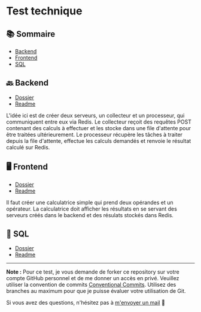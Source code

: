 # Test technique

## 📚 Sommaire
- [Backend](#backend)
- [Frontend](#frontend)
- [SQL](#sql)

## 🔙 Backend
-  [Dossier](backend)
-  [Readme](backend/README.md)

L'idée ici est de créer deux serveurs, un collecteur et un processeur, qui communiquent entre eux via Redis.
Le collecteur reçoit des requêtes POST contenant des calculs à effectuer et les stocke dans une file d'attente pour être traitées ultérieurement.
Le processeur récupère les tâches à traiter depuis la file d'attente, effectue les calculs demandés et renvoie le résultat calculé sur Redis.

## 🖥️ Frontend
-  [Dossier](front)
-  [Readme](front/README.md)

Il faut créer une calculatrice simple qui prend deux opérandes et un opérateur.
La calculatrice doit afficher les résultats en se servant des serveurs créés dans le backend et des résulats stockés dans Redis.

## 💾 SQL
-  [Dossier](sql)
-  [Readme](sql/README.md)

---
**Note :**
Pour ce test, je vous demande de forker ce repository sur votre compte GitHub personnel et de me donner un accès en privé. Veuillez utiliser la convention de commits [Conventional Commits](https://www.conventionalcommits.org/en/v1.0.0/). 
Utilisez des branches au maximum pour que je puisse évaluer votre utilisation de Git.


Si vous avez des questions, n'hésitez pas à [m'envoyer un mail](mailto:hbuval@adfinitas.fr) 📧

